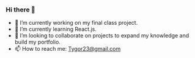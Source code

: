 ### Hi there 👋

- 🔭 I’m currently working on my final class project.
- 🌱 I’m currently learning React.js.
- 👯 I’m looking to collaborate on projects to expand my knowledge and build my portfolio.
- 📫 How to reach me: Tygor23@gmail.com


